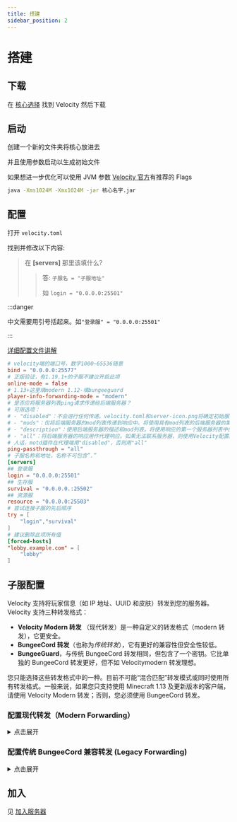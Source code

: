 ```yaml
---
title: 搭建
sidebar_position: 2
---
```


# 搭建

## 下载

在 [核心选择](/docs-java/advance/cross-server/server-core-choose.md) 找到 Velocity 然后下载

## 启动

创建一个新的文件夹将核心放进去

并且使用参数启动以生成初始文件

如果想进一步优化可以使用 JVM 参数 [Velocity 官方](https://docs.papermc.io/velocity/getting-started#launching-velocity-under-windows)有推荐的 Flags

```bash
java -Xms1024M -Xmx1024M -jar 核心名字.jar
```

## 配置

打开 `velocity.toml`

找到并修改以下内容:

> 在 **[servers]** 那里该填什么?
>
> > 答:
> > `子服名 = "子服地址"`
> >
> > 如 `login = "0.0.0.0:25501"`

:::danger

中文需要用引号括起来。如`"登录服" = "0.0.0.0:25501"`

:::

[详细配置文件讲解](velocity.toml.md)

```toml
# velocity端的端口号，数字1000~65536随意
bind = "0.0.0.0:25577"
# 正版验证，有1.19.1+的子服不建议开启此项
online-mode = false
# 1.13+这里填modern 1.12-填bungeeguard
player-info-forwarding-mode = "modern"
# 是否应将服务器列表ping请求传递给后端服务器？
# 可用选项：
# - "disabled"：不会进行任何传递。velocity.toml和server-icon.png将确定初始服务器列表ping响应。
# - "mods"：仅将后端服务器的mod列表传递到响应中。将使用具有mod列表的后端服务器的第一个服务器。如果无法联系后端服务器，则Velocity不会显示任何mod信息。
# - "description"：使用后端服务器的描述和mod列表。将使用响应的第一个服务器列表中的第一个服务器（或强制主机）进行描述和mod列表。
# - "all"：将后端服务器的响应用作代理响应。如果无法联系服务器，则使用Velocity配置。
# 人话，motd插件在代理端用"disabled"，否则用"all"
ping-passthrough = "all"
# 子服名称和地址，名称不可包含”.”
[servers]
## 登录服
login = "0.0.0.0:25501"
## 生存服
survival = "0.0.0.0.:25502"
## 资源服
resource = "0.0.0.0:25503"
# 尝试连接子服的先后顺序
try = [
    "login","survival"
]
# 建议删除此项所有值
[forced-hosts]
"lobby.example.com" = [
    "lobby"
]
```

## 子服配置

Velocity 支持将玩家信息（如 IP 地址、UUID 和皮肤）转发到您的服务器。Velocity 支持三种转发格式：

- **Velocity Modern 转发** （现代转发）是一种自定义的转发格式（modern 转发），它更安全。
- **BungeeCord 转发**（也称为*传统转发*），它有更好的兼容性但安全性较低。
- **BungeeGuard**，与传统 BungeeCord 转发相同，但包含了一个密钥。它比单独的 BungeeCord 转发更好，但不如 Velocitymodern 转发理想。

您只能选择这些转发格式中的一种。目前不可能“混合匹配”转发模式或同时使用所有转发格式。一般来说，如果您只支持使用 Minecraft 1.13 及更新版本的客户端，请使用 Velocity Modern 转发；否则，您必须使用 BungeeCord 转发。

### 配置现代转发（Modern Forwarding）

<details>
  <summary>点击展开</summary>

**`modern` 转发** 是 Velocity 的原生格式，以高效的二进制格式转发所有玩家信息，并采用 MAC 代码增加安全性，使非法服务器难以绕过您的 Velocity 代理。但它**仅支持 Minecraft 1.13 或更高版本**。

#### 警告

- `modern` 转发与 **Minecraft 1.13 以下版本** 和 **ProtocolSupport 插件** 不兼容。如果使用这些，您需要使用传统的 BungeeCord 兼容转发。

#### 配置步骤

1. 在 `velocity.toml` 文件中将 `player-info-forwarding` 设置为 `modern`。
2. 确保您的服务器已正确配置以使用 Velocity 转发。

#### 为 Paper 配置现代转发

- Paper **1.14 及以上版本** 以及 **1.13.1/1.13.2 版本 377 及以上版本** 原生支持 Velocity 现代转发。

1. 在 `server.properties` 文件中禁用 `online-mode` 设置，以防止服务器自行验证玩家身份。
2. 如果之前已启用 BungeeCord 转发，需在 `spigot.yml` 中将 `settings.bungeecord` 设置为 `false`。
3. 在 `config/paper-global.yml` 中：
   - 设置 `proxies.velocity.enabled` 为 true。
   - 设置 `proxies.velocity.secret` 以匹配您的 `forwarding.secret` 文件中的密钥。
   - 设置 `proxies.velocity.online-mode` 与您的 `velocity.toml` 中的 `online-mode` 一致。
4. 编辑完成后，重新启动服务器。

**注意**：如果您使用的是 Paper **1.18.2 或更低版本**，请在 `paper.yml` 文件中查找相关设置。

<details>
  <summary>点击展开-为Fabric/Forge配置现代转发</summary>

#### 为 Fabric 配置现代转发

- 使用名为 **FabricProxy-Lite** 的 mod，可以在 Fabric 上使用修改过的服务器与 Velocity 现代转发。

#### 为 Forge 配置现代转发

- 使用名为 **ProxyCompatibleForge** 的 mod，可以在 Forge **1.16.5 或更高版本** 的修改过的服务器上使用 Velocity 现代转发。

</details>

</details>

### 配置传统 BungeeCord 兼容转发 (Legacy Forwarding)

<details>
  <summary>点击展开</summary>

#### 警告

- 传统转发 **本质上是不安全的**。如果必须使用，应了解如何正确保护您的服务器。

1. `legacy` 转发是 BungeeCord 启用 IP 转发时使用的玩家信息转发协议。
2. 它广泛支持且兼容性强，但 **不安全**。
3. 在 `velocity.toml` 中将 `player-info-forwarding` 设置为 `legacy`。
4. 确保服务器能接受 Velocity 发送的转发玩家数据。

#### 增加安全性

- 对于托管在共享主机上的代理，Velocity 可选地支持 **BungeeGuard**。
  - 将 `velocity.toml` 中的 `player-info-forwarding` 设置为 `bungeeguard`。
  - 在 BungeeGuard 配置的令牌部分添加 `forwarding.secret` 文件中的值。

#### 为 Spigot / Paper 配置传统转发

1. 在 `spigot.yml` 中将 `settings.bungeecord` 设置为 `true`。
2. 重新启动服务器。

<details>
  <summary>点击展开-为Sponge/Fabric配置传送转发</summary>

#### 为 Sponge 配置传统转发

1. 停止服务器。
2. 在 `config/sponge/global.conf` 文件中将 `modules.bungeecord` 和 `bungeecord.ip-forwarding` 设置为 true。
3. 重新启动 Sponge 服务器。

#### 为 Fabric 配置传统转发

**警告**：不再有任何积极支持传统转发的 mod。**请改用 Velocity 现代转发**。

</details>

</details>

## 加入

见 [加入服务器](/docs-java/advance/cross-server/join-server.md)
